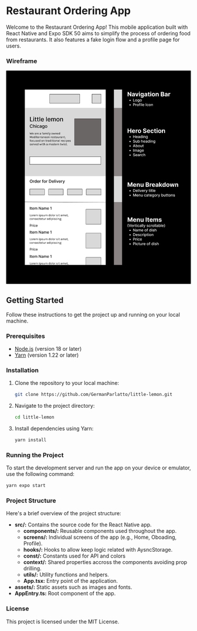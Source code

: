 # Restaurant Ordering App

Welcome to the Restaurant Ordering App! This mobile application built with React Native and Expo SDK 50 aims to simplify the process of ordering food from restaurants. It also features a fake login flow and a profile page for users.

### Wireframe

![IMAGE!](https://github.com/GermanParlatto/little-lemon/blob/main/wireframe.jpg?raw=true)

## Getting Started

Follow these instructions to get the project up and running on your local machine.

### Prerequisites

-   [Node.js](https://nodejs.org/) (version 18 or later)
-   [Yarn](https://yarnpkg.com/) (version 1.22 or later)

### Installation

1. Clone the repository to your local machine:

    ```bash
    git clone https://github.com/GermanParlatto/little-lemon.git
    ```

2. Navigate to the project directory:

    ```bash
    cd little-lemon
    ```

3. Install dependencies using Yarn:

    ```bash
    yarn install
    ```

### Running the Project

To start the development server and run the app on your device or emulator, use the following command:

```bash
yarn expo start
```

### Project Structure

Here's a brief overview of the project structure:

-   **src/:** Contains the source code for the React Native app.
    -   **components/:** Reusable components used throughout the app.
    -   **screens/:** Individual screens of the app (e.g., Home, Oboading, Profile).
    -   **hooks/:** Hooks to allow keep logic related with AysncStorage.
    -   **const/:** Constants used for API and colors
    -   **context/:** Shared properties accross the components avoiding prop drilling.
    -   **utils/:** Utility functions and helpers.
    -   **App.tsx:** Entry point of the application.
-   **assets/:** Static assets such as images and fonts.
-   **AppEntry.ts:** Root component of the app.

### License

This project is licensed under the MIT License.

